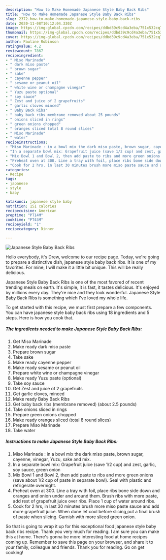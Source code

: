 ```yaml
---
description: "How to Make Homemade Japanese Style Baby Back Ribs"
title: "How to Make Homemade Japanese Style Baby Back Ribs"
slug: 2372-how-to-make-homemade-japanese-style-baby-back-ribs
date: 2020-11-08T10:12:04.330Z
image: https://img-global.cpcdn.com/recipes/ddbd39c9cd4a3eba/751x532cq70/japanese-style-baby-back-ribs-recipe-main-photo.jpg
thumbnail: https://img-global.cpcdn.com/recipes/ddbd39c9cd4a3eba/751x532cq70/japanese-style-baby-back-ribs-recipe-main-photo.jpg
cover: https://img-global.cpcdn.com/recipes/ddbd39c9cd4a3eba/751x532cq70/japanese-style-baby-back-ribs-recipe-main-photo.jpg
author: Pauline Robinson
ratingvalue: 4.2
reviewcount: 7867
recipeingredient:
- " Miso Marinade"
- " dark miso paste"
- " brown sugar"
- " sake"
- " cayenne pepper"
- " sesame or peanut oil"
- " white wine or champagne vinegar"
- " Yuzu paste optional"
- " soy sauce"
- " Zest and juice of 2 grapefruits"
- " garlic cloves minced"
- " Baby Back Ribs"
- " baby back ribs membrane removed about 25 pounds"
- " onions sliced in rings"
- " green onions chopped"
- " oranges sliced total 8 round slices"
- " Miso Marinade"
- " water"
recipeinstructions:
- "Miso Marinade : in a bowl mix the dark miso paste, brown sugar, cayenne, vinegar, Yuzu, sake and mix."
- "In a separate bowl mix: Grapefruit juice (save 1/2 cup) and zest, garlic, soy sauce, green onion"
- "Mix Bowl 1 and Bowl 2, then add paste to ribs and more green onions (save about 1/2 cup of paste in separate bowl). Seal with plastic and refrigerate overnight."
- "Preheat oven at 300. Line a tray with foil, place ribs bone side down and oranges and onion under and around them. Brush ribs with more paste, add rest of grapefruit juice over ribs. Place 1 cup of water around ribs."
- "Cook for 2 hrs, in last 30 minutes brush more miso paste sauce and add more grapefruit juice. When done let cool before slicing,put a final brush of paste when slicing. Garnish with more sliced green onion."
categories:
- Recipe
tags:
- japanese
- style
- baby

katakunci: japanese style baby 
nutrition: 151 calories
recipecuisine: American
preptime: "PT14M"
cooktime: "PT43M"
recipeyield: "1"
recipecategory: Dinner

---
```



![Japanese Style Baby Back Ribs](https://img-global.cpcdn.com/recipes/ddbd39c9cd4a3eba/751x532cq70/japanese-style-baby-back-ribs-recipe-main-photo.jpg)

Hello everybody, it's Drew, welcome to our recipe page. Today, we're going to prepare a distinctive dish, japanese style baby back ribs. It is one of my favorites. For mine, I will make it a little bit unique. This will be really delicious.



Japanese Style Baby Back Ribs is one of the most favored of recent trending meals on earth. It's simple, it is fast, it tastes delicious. It's enjoyed by millions every day. They're nice and they look wonderful. Japanese Style Baby Back Ribs is something which I've loved my whole life.


To get started with this recipe, we must first prepare a few components. You can have japanese style baby back ribs using 18 ingredients and 5 steps. Here is how you cook that.

<!--inarticleads1-->

##### The ingredients needed to make Japanese Style Baby Back Ribs:

1. Get  Miso Marinade
1. Make ready  dark miso paste
1. Prepare  brown sugar
1. Take  sake
1. Make ready  cayenne pepper
1. Make ready  sesame or peanut oil
1. Prepare  white wine or champagne vinegar
1. Make ready  Yuzu paste (optional)
1. Take  soy sauce
1. Get  Zest and juice of 2 grapefruits
1. Get  garlic cloves, minced
1. Make ready  Baby Back Ribs
1. Get  baby back ribs (membrane removed) (about 2.5 pounds)
1. Take  onions sliced in rings
1. Prepare  green onions chopped
1. Make ready  oranges sliced (total 8 round slices)
1. Prepare  Miso Marinade
1. Take  water




<!--inarticleads2-->

##### Instructions to make Japanese Style Baby Back Ribs:

1. Miso Marinade : in a bowl mix the dark miso paste, brown sugar, cayenne, vinegar, Yuzu, sake and mix.
1. In a separate bowl mix: Grapefruit juice (save 1/2 cup) and zest, garlic, soy sauce, green onion
1. Mix Bowl 1 and Bowl 2, then add paste to ribs and more green onions (save about 1/2 cup of paste in separate bowl). Seal with plastic and refrigerate overnight.
1. Preheat oven at 300. Line a tray with foil, place ribs bone side down and oranges and onion under and around them. Brush ribs with more paste, add rest of grapefruit juice over ribs. Place 1 cup of water around ribs.
1. Cook for 2 hrs, in last 30 minutes brush more miso paste sauce and add more grapefruit juice. When done let cool before slicing,put a final brush of paste when slicing. Garnish with more sliced green onion.




So that is going to wrap it up for this exceptional food japanese style baby back ribs recipe. Thank you very much for reading. I am sure you can make this at home. There's gonna be more interesting food at home recipes coming up. Remember to save this page on your browser, and share it to your family, colleague and friends. Thank you for reading. Go on get cooking!
